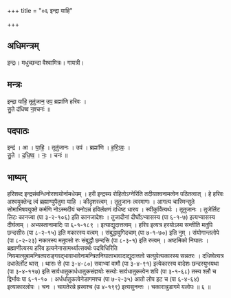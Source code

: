 +++
title = "०६ इन्द्रा याहि"

+++
## अधिमन्त्रम्
इन्द्रः। मधुच्छन्दा वैश्वामित्रः। गायत्री।

## मन्त्रः
इन्द्रा या॑हि॒ तूतु॑जान॒ उप॒ ब्रह्मा॑णि हरिवः ।  
सु॒ते द॑धिष्व न॒श्चनः॑ ॥

## पदपाठः
इन्द्र॑ । आ । या॒हि॒ । तूतु॑जानः । उप॑ । ब्रह्मा॑णि । ह॒रि॒ऽवः॒ ।  
सु॒ते । द॒धि॒ष्व॒ । नः॒ । चनः॑ ॥

## भाष्यम्
हरिशब्द इन्द्रसंबन्धिनोरश्वयोर्नामधेयम् । हरी इन्द्रस्य रोहितोऽग्नेरिति तदीयाश्वनामत्वेन पठितत्वात् । हे हरिवः अश्वयुक्तेन्द्र त्वं ब्रह्माण्युपैतुमा याहि । कीदृशस्त्वम् । तूतुजानः त्वरमाणः । आगत्य चास्मिन्सुते सोमाभिषवयुक्ते कर्मणि नोऽस्मदीयं चनोऽन्नं हविर्लक्षणं दधिष्ट धारय । स्वीकुर्वित्यर्थः । तूतुजानः । तुजेर्लिट लिटः कानज्वा (पा ३-२-१०६) इति कानजादेशः । तुजादीनां दीर्घोऽभ्यासस्य (पा ६-१-७) इत्यभ्यासस्य दीर्घत्वम् । अभ्यस्तानामादिः पा ६-१-१८९ । इत्याद्युदात्तत्वम् । हरिव इत्यत्र हरयोऽस्य सन्तीति मतुपि छन्दसीरः (पा ८-२-१५) इति मकारस्य वत्वम् । संबुद्धावुगिदचाम् (पा ७-१-७०) इति नुम् । संयोगान्तलोपे (पा ८-२-२३) नकारस्य मतुवसो रुः संबुद्धौ छन्दसि (पा ८-३-१) इति रुत्वम् । अष्टमिको निघातः । ब्रह्माणीत्यस्य हरिव इत्यनेनासामर्थ्यात्सवर्थः पदविधिरिति नियमात्सुबामन्त्रितपराङ्गवद्भावाभावेनामन्त्रितनिघाताभावादाद्युदात्तत्वे सत्युपेत्यकारस्य सन्नतरः । दधिष्वेत्यत्र दधातेर्लोट थास् । थासः से (पा ३-४-८०) सवाभ्यां वामौ (पा ३-४-९१) इत्येकारस्य वादेशः छन्दस्युभयथा (पा ३-४-११७) इति सार्वधातुकार्धधातुकसंज्ञयोः सत्योः सार्वधातुकत्वेन शपि (पा ३-१-६८) तस्य श्लौ च द्विर्भावः पा ६-१-१० । अर्धर्धातुकत्वेनेडागमश्च (पा ७-२-३५) आतो लोप इट च (पा ६-४-६४) इत्याकारलोपः । चनः । चायतेरन्ने ह्रस्वश्च (उ ४-१९९) इत्यसुनन्तः । चकारान्नुडागमे यलोपः ॥ ६ ॥